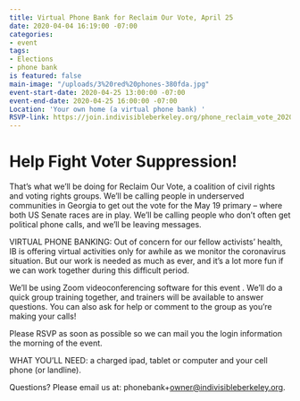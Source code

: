 ```yaml
---
title: Virtual Phone Bank for Reclaim Our Vote, April 25
date: 2020-04-04 16:19:00 -07:00
categories:
- event
tags:
- Elections
- phone bank
is featured: false
main-image: "/uploads/3%20red%20phones-380fda.jpg"
event-start-date: 2020-04-25 13:00:00 -07:00
event-end-date: 2020-04-25 16:00:00 -07:00
Location: 'Your own home (a virtual phone bank) '
RSVP-link: https://join.indivisibleberkeley.org/phone_reclaim_vote_2020_04_25
---
```


# Help Fight Voter Suppression!

That’s what we’ll be doing for Reclaim Our Vote, a coalition of civil rights and voting rights groups. We’ll be calling people in underserved communities in Georgia to get out the vote for the May 19 primary – where both US Senate races are in play. We’ll be calling people who don’t often get political phone calls, and we’ll be leaving messages. 

VIRTUAL PHONE BANKING: Out of concern for our fellow activists’ health, IB is offering virtual activities only for awhile as we monitor the coronavirus situation. But our work is needed as much as ever, and it’s a lot more fun if we can work together during this difficult period.

We’ll be using Zoom videoconferencing software for this event . We’ll do a quick group training together, and trainers will be available to answer questions. You can also ask for help or comment to the group as you’re making your calls!

Please RSVP as soon as possible so we can mail you the login information the morning of the event.

WHAT YOU’LL NEED: a charged ipad, tablet or computer and your cell phone (or landline).

Questions? Please email us at: phonebank\+owner@indivisibleberkeley.org.